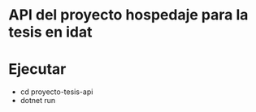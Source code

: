 # API del proyecto hospedaje para la tesis en idat

# Ejecutar
- cd proyecto-tesis-api
- dotnet run
